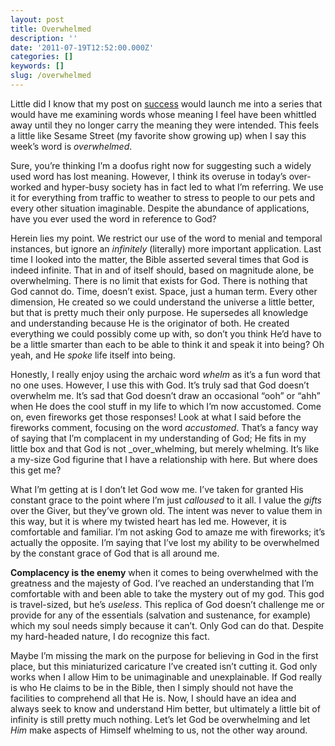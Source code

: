 ```yaml
---
layout: post
title: Overwhelmed
description: ''
date: '2011-07-19T12:52:00.000Z'
categories: []
keywords: []
slug: /overwhelmed
---
```


Little did I know that my post on [success](http://104.193.143.57/~waywar13/ce/2011/07/12/enough/) would launch me into a series that would have me examining words whose meaning I feel have been whittled away until they no longer carry the meaning they were intended. This feels a little like Sesame Street (my favorite show growing up) when I say this week’s word is _overwhelmed_.

Sure, you’re thinking I’m a doofus right now for suggesting such a widely used word has lost meaning. However, I think its overuse in today’s over-worked and hyper-busy society has in fact led to what I’m referring. We use it for everything from traffic to weather to stress to people to our pets and every other situation imaginable. Despite the abundance of applications, have you ever used the word in reference to God?

Herein lies my point. We restrict our use of the word to menial and temporal instances, but ignore an _infinitely_ (literally) more important application. Last time I looked into the matter, the Bible asserted several times that God is indeed infinite. That in and of itself should, based on magnitude alone, be overwhelming. There is no limit that exists for God. There is nothing that God cannot do. Time, doesn’t exist. Space, just a human term. Every other dimension, He created so we could understand the universe a little better, but that is pretty much their only purpose. He supersedes all knowledge and understanding because He is the originator of both. He created everything we could possibly come up with, so don’t you think He’d have to be a little smarter than each to be able to think it and speak it into being? Oh yeah, and He _spoke_ life itself into being.

Honestly, I really enjoy using the archaic word _whelm_ as it’s a fun word that no one uses. However, I use this with God. It’s truly sad that God doesn’t overwhelm me. It’s sad that God doesn’t draw an occasional “ooh” or “ahh” when He does the cool stuff in my life to which I’m now accustomed. Come on, even fireworks get those responses! Look at what I said before the fireworks comment, focusing on the word _accustomed_. That’s a fancy way of saying that I’m complacent in my understanding of God; He fits in my little box and that God is not _over_whelming, but merely whelming. It’s like a my-size God figurine that I have a relationship with here. But where does this get me?

What I’m getting at is I don’t let God wow me. I’ve taken for granted His constant grace to the point where I’m just _calloused_ to it all. I value the _gifts_ over the Giver, but they’ve grown old. The intent was never to value them in this way, but it is where my twisted heart has led me. However, it is comfortable and familiar. I’m not asking God to amaze me with fireworks; it’s actually the opposite. I’m saying that I’ve lost my ability to be overwhelmed by the constant grace of God that is all around me.

**Complacency is the enemy** when it comes to being overwhelmed with the greatness and the majesty of God. I’ve reached an understanding that I’m comfortable with and been able to take the mystery out of my god. This god is travel-sized, but he’s _useless_. This replica of God doesn’t challenge me or provide for any of the essentials (salvation and sustenance, for example) which my soul needs simply because it can’t. Only God can do that. Despite my hard-headed nature, I do recognize this fact.

Maybe I’m missing the mark on the purpose for believing in God in the first place, but this miniaturized caricature I’ve created isn’t cutting it. God only works when I allow Him to be unimaginable and unexplainable. If God really is who He claims to be in the Bible, then I simply should not have the facilities to comprehend all that He is. Now, I should have an idea and always seek to know and understand Him better, but ultimately a little bit of infinity is still pretty much nothing. Let’s let God be overwhelming and let _Him_ make aspects of Himself whelming to us, not the other way around.